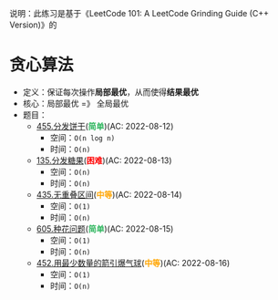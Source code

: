 说明：此练习是基于《LeetCode 101: A LeetCode Grinding Guide (C++ Version)》的

# 贪心算法

- 定义：保证每次操作**局部最优**，从而使得**结果最优**
- 核心：局部最优 =》 全局最优
- 题目：
  - [455.分发饼干](src/main/java/leetcode/sub0455/README.md)(<b style="color: #2db55d">简单</b>)(AC: 2022-08-12)
    - 空间：`O(n log n)`
    - 时间：`O(n)`
  - [135.分发糖果](src/main/java/leetcode/sub0135/README.md)(<b style="color: red">困难</b>)(AC: 2022-08-13)
    - 空间：`O(n)`
    - 时间：`O(n)`
  - [435.无重叠区间](src/main/java/leetcode/sub0435/README.md)(<b style="color: orange">中等</b>)(AC: 2022-08-14)
    - 空间：`O(1)`
    - 时间：`O(n)`
  - [605.种花问题](src/main/java/leetcode/sub0605/README.md)(<b style="color: #2db55d">简单</b>)(AC: 2022-08-15)
    - 空间：`O(1)`
    - 时间：`O(n)`
  - [452.用最少数量的箭引爆气球](src/main/java/leetcode/sub0452/README.md)(<b style="color: orange">中等</b>)(AC: 2022-08-16)
    - 空间：`O(1)`
    - 时间：`O(n)`
